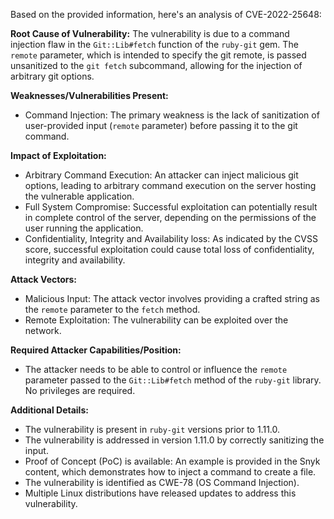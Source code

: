 Based on the provided information, here's an analysis of CVE-2022-25648:

**Root Cause of Vulnerability:**
The vulnerability is due to a command injection flaw in the `Git::Lib#fetch` function of the `ruby-git` gem. The `remote` parameter, which is intended to specify the git remote, is passed unsanitized to the `git fetch` subcommand, allowing for the injection of arbitrary git options.

**Weaknesses/Vulnerabilities Present:**
- Command Injection: The primary weakness is the lack of sanitization of user-provided input (`remote` parameter) before passing it to the git command.

**Impact of Exploitation:**
- Arbitrary Command Execution: An attacker can inject malicious git options, leading to arbitrary command execution on the server hosting the vulnerable application.
- Full System Compromise:  Successful exploitation can potentially result in complete control of the server, depending on the permissions of the user running the application.
- Confidentiality, Integrity and Availability loss: As indicated by the CVSS score, successful exploitation could cause total loss of confidentiality, integrity and availability.

**Attack Vectors:**
- Malicious Input: The attack vector involves providing a crafted string as the `remote` parameter to the `fetch` method.
- Remote Exploitation:  The vulnerability can be exploited over the network.

**Required Attacker Capabilities/Position:**
- The attacker needs to be able to control or influence the `remote` parameter passed to the `Git::Lib#fetch` method of the `ruby-git` library. No privileges are required.

**Additional Details:**
- The vulnerability is present in `ruby-git` versions prior to 1.11.0.
- The vulnerability is addressed in version 1.11.0 by correctly sanitizing the input.
- Proof of Concept (PoC) is available: An example is provided in the Snyk content, which demonstrates how to inject a command to create a file.
- The vulnerability is identified as CWE-78 (OS Command Injection).
- Multiple Linux distributions have released updates to address this vulnerability.